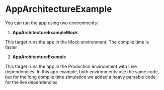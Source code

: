 # AppArchitectureExample

You can run the app using two environments:


1. **AppArchitectureExampleMock** 

This target runs the app in the Mock environment. The compile time is faster


2. **AppArchitectureExample**
   
  This target runs the app in the Production environment with Live dependencies. In this app example, both environments use the same code, but for the long compile time simulation we added a heavy parsable code for the live dependencies
